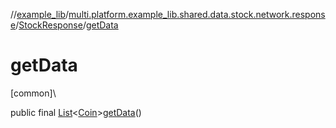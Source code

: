 //[example_lib](../../../index.md)/[multi.platform.example_lib.shared.data.stock.network.response](../index.md)/[StockResponse](index.md)/[getData](get-data.md)

# getData

[common]\

public final [List](https://developer.android.com/reference/kotlin/java/util/List.html)&lt;[Coin](../-coin/index.md)&gt;[getData](get-data.md)()
